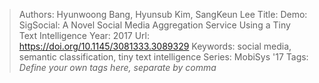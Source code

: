 > Authors: Hyunwoong Bang, Hyunsub Kim, SangKeun Lee
> Title: Demo: SigSocial: A Novel Social Media Aggregation Service Using a Tiny Text Intelligence
> Year: 2017
> Url: https://doi.org/10.1145/3081333.3089329
> Keywords: social media, semantic classification, tiny text intelligence
> Series: MobiSys '17
> Tags: *Define your own tags here, separate by comma*